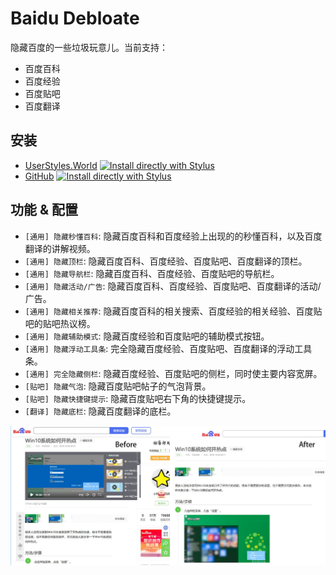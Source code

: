 # Baidu Debloate

隐藏百度的一些垃圾玩意儿。当前支持：

- 百度百科
- 百度经验
- 百度贴吧
- 百度翻译

## 安装

- [UserStyles.World](https://userstyles.world/style/17133) [![Install directly with Stylus](https://img.shields.io/badge/Install%20directly%20with-Stylus-00adad.svg)](https://userstyles.world/api/style/17133.user.css)
- [GitHub](https://github.com/PRO-2684/gadgets/raw/main/baidu_debloate/) [![Install directly with Stylus](https://img.shields.io/badge/Install%20directly%20with-Stylus-00adad.svg)](https://github.com/PRO-2684/gadgets/raw/main/baidu_debloate/baidu_debloate.user.css)

## 功能 & 配置

- `[通用] 隐藏秒懂百科`: 隐藏百度百科和百度经验上出现的的秒懂百科，以及百度翻译的讲解视频。
- `[通用] 隐藏顶栏`: 隐藏百度百科、百度经验、百度贴吧、百度翻译的顶栏。
- `[通用] 隐藏导航栏`: 隐藏百度百科、百度经验、百度贴吧的导航栏。
- `[通用] 隐藏活动/广告`: 隐藏百度百科、百度经验、百度贴吧、百度翻译的活动/广告。
- `[通用] 隐藏相关推荐`: 隐藏百度百科的相关搜索、百度经验的相关经验、百度贴吧的贴吧热议榜。
- `[通用] 隐藏辅助模式`: 隐藏百度经验和百度贴吧的辅助模式按钮。
- `[通用] 隐藏浮动工具条`: 完全隐藏百度经验、百度贴吧、百度翻译的浮动工具条。
- `[通用] 完全隐藏侧栏`: 隐藏百度经验、百度贴吧的侧栏，同时使主要内容宽屏。
- `[贴吧] 隐藏气泡`: 隐藏百度贴吧帖子的气泡背景。
- `[贴吧] 隐藏快捷键提示`: 隐藏百度贴吧右下角的快捷键提示。
- `[翻译] 隐藏底栏`: 隐藏百度翻译的底栏。

![Before & After](baidu.jpg)
